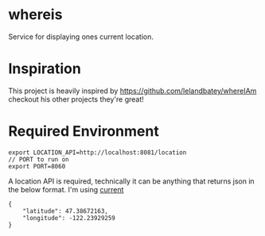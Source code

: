 # whereis
Service for displaying ones current location.

# Inspiration
This project is heavily inspired by https://github.com/lelandbatey/whereIAm checkout his other projects they're great!

# Required Environment
```
export LOCATION_API=http://localhost:8081/location
// PORT to run on
export PORT=8060
```

A location API is required, technically it can be anything that returns json in the below format. I'm using [current](https://github.com/zaquestion/current)
```
{
    "latitude": 47.38672163,
    "longitude": -122.23929259
}
```
